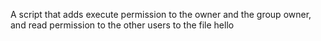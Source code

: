 A script that adds execute permission to the owner and the group owner, and read permission to the other users to the file hello
